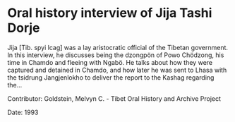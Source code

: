 # Oral history interview of Jija Tashi Dorje  
Jija [Tib. spyi lcag] was a lay aristocratic official of the Tibetan government. In this interview, he discusses being the dzongpön of Powo Chödzong, his time in Chamdo and fleeing with Ngabö. He talks about how they were captured and detained in Chamdo, and how later he was sent to Lhasa with the tsidrung Jangjenlokho to deliver the report to the Kashag regarding the... 

Contributor: Goldstein, Melvyn C. - Tibet Oral History and Archive Project  

Date:
1993  

